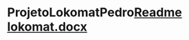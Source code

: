 # ProjetoLokomatPedro[Readme lokomat.docx](https://github.com/pedrosaleslc/ProjetoLokomatPedro/files/7008156/Readme.lokomat.docx)
